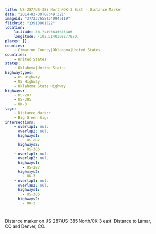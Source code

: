 ```yaml
---
title: US-287/US-385 North/OK-3 East - Distance Marker
date: "2014-03-30T06:49:32Z"
imageid: "3772376582340945119"
flickrid: "13918801622"
location:
    latitude: 36.74395835603486
    longitude: -102.51403092778207
places: []
counties:
    - Cimarron County|Oklahoma|United States
countries:
    - United States
states:
    - Oklahoma|United States
highwaytypes:
    - US Highway
    - US Highway
    - Oklahoma State Highway
highways:
    - US-287
    - US-385
    - OK-3
tags:
    - Distance Marker
    - Big Green Sign
intersections:
    - overlap1: null
      overlap2: null
      highways1:
        - US-287
      highways2:
        - US-385
    - overlap1: null
      overlap2: null
      highways1:
        - US-287
      highways2:
        - OK-3
    - overlap1: null
      overlap2: null
      highways1:
        - US-385
      highways2:
        - OK-3

---
```

Distance marker on US-287/US-385 North/OK-3 east.  Distance to Lamar, CO and Denver, CO.